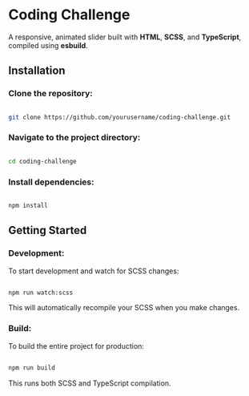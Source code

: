 # Coding Challenge

A responsive, animated slider built with **HTML**, **SCSS**, and **TypeScript**, compiled using **esbuild**.

## Installation

### Clone the repository:

```bash

git clone https://github.com/yourusername/coding-challenge.git

```

### Navigate to the project directory:

```bash

cd coding-challenge

```

### Install dependencies:

```bash

npm install

```

## Getting Started

### Development:

To start development and watch for SCSS changes:

```bash

npm run watch:scss

```

This will automatically recompile your SCSS when you make changes.

### Build:

To build the entire project for production:

```bash

npm run build

```

This runs both SCSS and TypeScript compilation.
